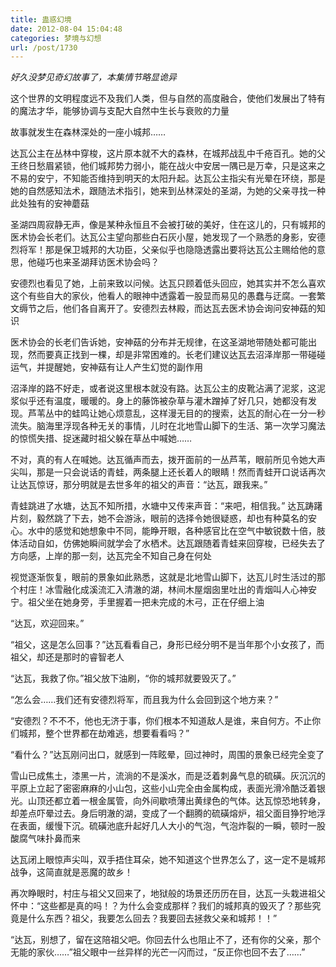 ```yaml
---
title: 蛊惑幻境
date: 2012-08-04 15:04:48
categories: 梦境与幻想
url: /post/1730
---
```


_好久没梦见奇幻故事了，本集情节略显诡异_

这个世界的文明程度远不及我们人类，但与自然的高度融合，使他们发展出了特有的魔法才华，能够协调与支配大自然中生长与衰败的力量

故事就发生在森林深处的一座小城邦……

达瓦公主在丛林中穿梭，这片原本就不大的森林，在城邦战乱中千疮百孔。她的父王终日愁眉紧锁，他们城邦势力弱小，能在战火中安居一隅已是万幸，只是这来之不易的安宁，不知能否维持到明天的太阳升起。达瓦公主指尖有光晕在环绕，那是她的自然感知法术，跟随法术指引，她来到丛林深处的圣湖，为她的父亲寻找一种此处独有的安神蘑菇



圣湖四周寂静无声，像是某种永恒且不会被打破的美好，住在这儿的，只有城邦的医术协会长老们。达瓦公主望向那些白石灰小屋，她发现了一个熟悉的身影，安德烈将军！那是保卫城邦的大功臣，父亲似乎也隐隐透露出要将达瓦公主赐给他的意思，他碰巧也来圣湖拜访医术协会吗？

安德烈也看见了她，上前来致以问候。达瓦只顾着低头回应，她其实并不怎么喜欢这个有些自大的家伙，他看人的眼神中透露着一股显而易见的愚蠢与迂腐。一套繁文缛节之后，他们各自离开了。安德烈去林殿，而达瓦去医术协会询问安神菇的知识

医术协会的长老们告诉她，安神菇的分布并无规律，在这圣湖地带随处都可能出现，然而要真正找到一棵，却是非常困难的。长老们建议达瓦去沼泽岸那一带碰碰运气，并提醒她，安神菇有让人产生幻觉的副作用

沼泽岸的路不好走，或者说这里根本就没有路。达瓦公主的皮靴沾满了泥浆，这泥浆似乎还有温度，暖暖的。身上的藤饰被杂草与灌木蹭掉了好几只，她都没有发现。芦苇丛中的蛙鸣让她心烦意乱，这样漫无目的的搜索，达瓦的耐心在一分一秒流失。脑海里浮现各种无关的事情，儿时在北地雪山脚下的生活、第一次学习魔法的惊慌失措、捉迷藏时祖父躲在草丛中喊她……

不对，真的有人在喊她。达瓦循声而去，拨开面前的一丛芦苇，眼前所见令她大声尖叫，那是一只会说话的青蛙，两条腿上还长着人的眼睛！然而青蛙开口说话再次让达瓦惊讶，那分明就是去世多年的祖父的声音：“达瓦，跟我来。”

青蛙跳进了水塘，达瓦不知所措，水塘中又传来声音：“来吧，相信我。” 达瓦踌躇片刻，毅然跳了下去，她不会游泳，眼前的选择令她很疑惑，却也有种莫名的安心。水中的感觉和她想象中不同，能睁开眼，各种感官比在空气中敏锐数十倍，肢体活动自如，仿佛她瞬间就学会了水栖术。达瓦跟随着青蛙来回穿梭，已经失去了方向感，上岸的那一刻，达瓦完全不知自己身在何处

视觉逐渐恢复，眼前的景象如此熟悉，这就是北地雪山脚下，达瓦儿时生活过的那个村庄！冰雪融化成溪流汇入清澈的湖，林间木屋烟囱里吐出的青烟叫人心神安宁。祖父坐在她身旁，手里握着一把未完成的木弓，正在仔细上油

“达瓦，欢迎回来。”

“祖父，这是怎么回事？”达瓦看看自己，身形已经分明不是当年那个小女孩了，而祖父，却还是那时的睿智老人

“达瓦，我救了你。”祖父放下油刷，“你的城邦就要毁灭了。”

“怎么会……我们还有安德烈将军，而且我为什么会回到这个地方来？”

“安德烈？不不不，他也无济于事，你们根本不知道敌人是谁，来自何方。不止你们城邦，整个世界都在劫难逃，想要看看吗？”

“看什么？”达瓦刚问出口，就感到一阵眩晕，回过神时，周围的景象已经完全变了

雪山已成焦土，漆黑一片，流淌的不是溪水，而是泛着刺鼻气息的硫磺。灰沉沉的平原上立起了密密麻麻的小山包，这些小山完全由金属构成，表面光滑冷酷泛着银光。山顶还都立着一根金属管，向外间歇喷薄出黄绿色的气体。达瓦惊恐地转身，却差点吓晕过去。身后明澈的湖，变成了一个翻腾的硫磺熔炉，祖父面目狰狞地浮在表面，缓慢下沉。硫磺池底升起好几人大小的气泡，气泡炸裂的一瞬，顿时一股酸腐气味扑鼻而来

达瓦闭上眼惊声尖叫，双手捂住耳朵，她不知道这个世界怎么了，这一定不是城邦战争，这简直就是恶魔的故乡！

再次睁眼时，村庄与祖父又回来了，地狱般的场景还历历在目，达瓦一头栽进祖父怀中：“这些都是真的吗！？为什么会变成那样？我们的城邦真的毁灭了？那些究竟是什么东西？祖父，我要怎么回去？我要回去拯救父亲和城邦！！”

“达瓦，别想了，留在这陪祖父吧。你回去什么也阻止不了，还有你的父亲，那个无能的家伙……”祖父眼中一丝异样的光芒一闪而过，“反正你也回不去了……”